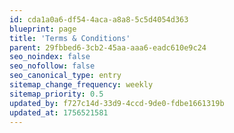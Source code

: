 ```yaml
---
id: cda1a0a6-df54-4aca-a8a8-5c5d4054d363
blueprint: page
title: 'Terms & Conditions'
parent: 29fbbed6-3cb2-45aa-aaa6-eadc610e9c24
seo_noindex: false
seo_nofollow: false
seo_canonical_type: entry
sitemap_change_frequency: weekly
sitemap_priority: 0.5
updated_by: f727c14d-33d9-4ccd-9de0-fdbe1661319b
updated_at: 1756521581
---
```

